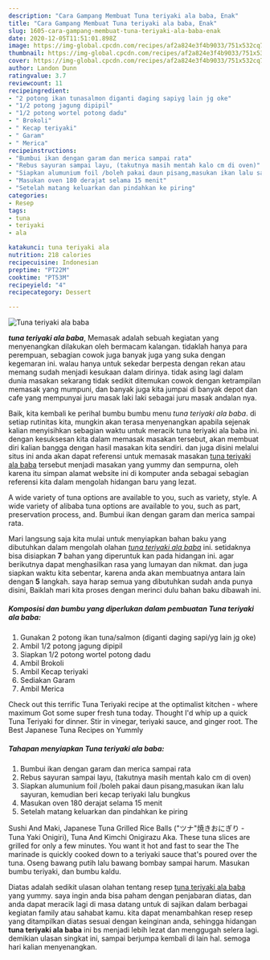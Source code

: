 ```yaml
---
description: "Cara Gampang Membuat Tuna teriyaki ala baba, Enak"
title: "Cara Gampang Membuat Tuna teriyaki ala baba, Enak"
slug: 1605-cara-gampang-membuat-tuna-teriyaki-ala-baba-enak
date: 2020-12-05T11:51:01.898Z
image: https://img-global.cpcdn.com/recipes/af2a824e3f4b9033/751x532cq70/tuna-teriyaki-ala-baba-foto-resep-utama.jpg
thumbnail: https://img-global.cpcdn.com/recipes/af2a824e3f4b9033/751x532cq70/tuna-teriyaki-ala-baba-foto-resep-utama.jpg
cover: https://img-global.cpcdn.com/recipes/af2a824e3f4b9033/751x532cq70/tuna-teriyaki-ala-baba-foto-resep-utama.jpg
author: Landon Dunn
ratingvalue: 3.7
reviewcount: 11
recipeingredient:
- "2 potong ikan tunasalmon diganti daging sapiyg lain jg oke"
- "1/2 potong jagung dipipil"
- "1/2 potong wortel potong dadu"
- " Brokoli"
- " Kecap teriyaki"
- " Garam"
- " Merica"
recipeinstructions:
- "Bumbui ikan dengan garam dan merica sampai rata"
- "Rebus sayuran sampai layu, (takutnya masih mentah kalo cm di oven)"
- "Siapkan alumunium foil /boleh pakai daun pisang,masukan ikan lalu sayuran, kemudian beri kecap teriyaki lalu bungkus"
- "Masukan oven 180 derajat selama 15 menit"
- "Setelah matang keluarkan dan pindahkan ke piring"
categories:
- Resep
tags:
- tuna
- teriyaki
- ala

katakunci: tuna teriyaki ala 
nutrition: 218 calories
recipecuisine: Indonesian
preptime: "PT22M"
cooktime: "PT53M"
recipeyield: "4"
recipecategory: Dessert

---
```



![Tuna teriyaki ala baba](https://img-global.cpcdn.com/recipes/af2a824e3f4b9033/751x532cq70/tuna-teriyaki-ala-baba-foto-resep-utama.jpg)

<b><i>tuna teriyaki ala baba</i></b>, Memasak adalah sebuah kegiatan yang menyenangkan dilakukan oleh bermacam kalangan. tidaklah hanya para perempuan, sebagian cowok juga banyak juga yang suka dengan kegemaran ini. walau hanya untuk sekedar berpesta dengan rekan atau memang sudah menjadi kesukaan dalam dirinya. tidak asing lagi dalam dunia masakan sekarang tidak sedikit ditemukan cowok dengan ketrampilan memasak yang mumpuni, dan banyak juga kita jumpai di banyak depot dan cafe yang mempunyai juru masak laki laki sebagai juru masak andalan nya.

Baik, kita kembali ke perihal bumbu bumbu menu <i>tuna teriyaki ala baba</i>. di setiap rutinitas kita, mungkin akan terasa menyenangkan apabila sejenak kalian menyisihkan sebagian waktu untuk meracik tuna teriyaki ala baba ini. dengan kesuksesan kita dalam memasak masakan tersebut, akan membuat diri kalian bangga dengan hasil masakan kita sendiri. dan juga disini melalui situs ini anda akan dapat referensi untuk memasak masakan <u>tuna teriyaki ala baba</u> tersebut menjadi masakan yang yummy dan sempurna, oleh karena itu simpan alamat website ini di komputer anda sebagai sebagian referensi kita dalam mengolah hidangan baru yang lezat.

A wide variety of tuna options are available to you, such as variety, style. A wide variety of alibaba tuna options are available to you, such as part, preservation process, and. Bumbui ikan dengan garam dan merica sampai rata.


Mari langsung saja kita mulai untuk menyiapkan bahan baku yang dibutuhkan dalam mengolah olahan <u><i>tuna teriyaki ala baba</i></u> ini. setidaknya bisa disiapkan <b>7</b> bahan yang diperuntuk kan pada hidangan ini. agar berikutnya dapat menghasilkan rasa yang lumayan dan nikmat. dan juga siapkan waktu kita sebentar, karena anda akan membuatnya antara lain dengan <b>5</b> langkah. saya harap semua yang dibutuhkan sudah anda punya disini, Baiklah mari kita proses dengan merinci dulu bahan baku dibawah ini.

<!--inarticleads1-->

##### Komposisi dan bumbu yang diperlukan dalam pembuatan Tuna teriyaki ala baba:

1. Gunakan 2 potong ikan tuna/salmon (diganti daging sapi/yg lain jg oke)
1. Ambil 1/2 potong jagung dipipil
1. Siapkan 1/2 potong wortel potong dadu
1. Ambil  Brokoli
1. Ambil  Kecap teriyaki
1. Sediakan  Garam
1. Ambil  Merica


Check out this terrific Tuna Teriyaki recipe at the optimalist kitchen - where maximum Got some super fresh tuna today. Thought I&#39;d whip up a quick Tuna Teriyaki for dinner. Stir in vinegar, teriyaki sauce, and ginger root. The Best Japanese Tuna Recipes on Yummly 

<!--inarticleads2-->

##### Tahapan menyiapkan Tuna teriyaki ala baba:

1. Bumbui ikan dengan garam dan merica sampai rata
1. Rebus sayuran sampai layu, (takutnya masih mentah kalo cm di oven)
1. Siapkan alumunium foil /boleh pakai daun pisang,masukan ikan lalu sayuran, kemudian beri kecap teriyaki lalu bungkus
1. Masukan oven 180 derajat selama 15 menit
1. Setelah matang keluarkan dan pindahkan ke piring


Sushi And Maki, Japanese Tuna Grilled Rice Balls (&#34;ツナ&#34;焼きおにぎり - Tuna Yaki Onigiri), Tuna And Kimchi Onigirazu Aka. These tuna slices are grilled for only a few minutes. You want it hot and fast to sear the The marinade is quickly cooked down to a teriyaki sauce that&#39;s poured over the tuna. Oseng bawang putih lalu bawang bombay sampai harum. Masukan bumbu teriyaki, dan bumbu kaldu. 

Diatas adalah sedikit ulasan olahan tentang resep <u>tuna teriyaki ala baba</u> yang yummy. saya ingin anda bisa paham dengan penjabaran diatas, dan anda dapat meracik lagi di masa datang untuk di sajikan dalam berbagai kegiatan family atau sahabat kamu. kita dapat menambahkan resep resep yang ditampilkan diatas sesuai dengan keinginan anda, sehingga hidangan <b>tuna teriyaki ala baba</b> ini bs menjadi lebih lezat dan menggugah selera lagi. demikian ulasan singkat ini, sampai berjumpa kembali di lain hal. semoga hari kalian menyenangkan.
